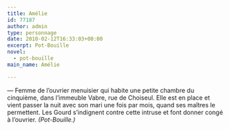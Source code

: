 ```yaml
---
title: Amélie
id: 77187
author: admin
type: personnage
date: 2010-02-12T16:33:03+00:00
excerpt: Pot-Bouille
novel:
  - pot-bouille
main_name: Amélie

---
```

— Femme de l&rsquo;ouvrier menuisier qui habite une petite chambre du cinquième, dans l&rsquo;immeuble Vabre, rue de Choiseul. Elle est en place et vient passer la nuit avec son mari une fois par mois, quand ses maîtres le permettent. Les Gourd s&rsquo;indignent contre cette intruse et font donner congé à l&rsquo;ouvrier. _(Pot-Bouille.)_